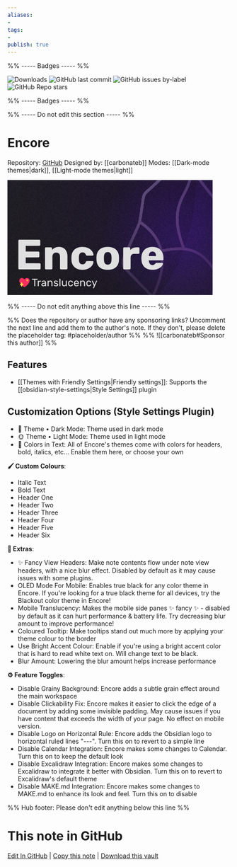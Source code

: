 ```yaml
---
aliases:
- 
tags: 
- 
publish: true
---
```


%% ----- Badges ----- %%

![Downloads](https://img.shields.io/badge/downloads-86970-573E7A?style=for-the-badge&logo=)
![GitHub last commit](https://img.shields.io/github/last-commit/carbonateb/obsidian-encore-theme?color=573E7A&label=last%20update&logo=github&style=for-the-badge)
![GitHub issues by-label](https://img.shields.io/github/issues/carbonateb/obsidian-encore-theme/help%20wanted?color=573E7A&logo=github&style=for-the-badge) 
![GitHub Repo stars](https://img.shields.io/github/stars/carbonateb/obsidian-encore-theme?color=573E7A&logo=github&style=for-the-badge)

%% ----- Badges ----- %%

%% ----- Do not edit this section ----- %%

# Encore

Repository: [GitHub](https://github.com/carbonateb/obsidian-encore-theme)
Designed by: [[carbonateb]]
Modes: [[Dark-mode themes|dark]], [[Light-mode themes|light]]



![screenshot](https://github.com/carbonateb/obsidian-encore-theme/raw/HEAD/images/promo-image.png)

%% ----- Do not edit anything above this line ----- %% 

%% Does the repository or author have any sponsoring links? Uncomment the next line and add them to the author's note. If they don't, please delete the placeholder tag: #placeholder/author %%
%% ![[carbonateb#Sponsor this author]] %%


## Features

- [[Themes with Friendly Settings|Friendly settings]]: Supports the [[obsidian-style-settings|Style Settings]] plugin

## Customization Options (Style Settings Plugin) 
- 🌚 Theme • Dark Mode: Theme used in dark mode
- 🌞 Theme • Light Mode: Theme used in light mode
- 🎨 Colors in Text: All of Encore's themes come with colors for headers, bold, italics, etc... Enable them here, or choose your own

**🖌️ Custom Colours**: 
- Italic Text
- Bold Text
- Header One
- Header Two
- Header Three
- Header Four
- Header Five
- Header Six

**💎 Extras**: 
- ✨ Fancy View Headers: Make note contents flow under note view headers, with a nice blur effect. Disabled by default as it may cause issues with some plugins.
- OLED Mode For Mobile: Enables true black for any color theme in Encore. If you're looking for a true black theme for all devices, try the Blackout color theme in Encore!
- Mobile Translucency: Makes the mobile side panes ✨ fancy ✨ - disabled by default as it can hurt performance & battery life. Try decreasing blur amount to improve performance!
- Coloured Tooltip: Make tooltips stand out much more by applying your theme colour to the border
- Use Bright Accent Colour: Enable if you're using a bright accent color that is hard to read white text on. Will change text to be black.
- Blur Amount: Lowering the blur amount helps increase performance

**⚙️ Feature Toggles**: 
- Disable Grainy Background: Encore adds a subtle grain effect around the main workspace
- Disable Clickability Fix: Encore makes it easier to click the edge of a document by adding some invisible padding. May cause issues if you have content that exceeds the width of your page. No effect on mobile version.
- Disable Logo on Horizontal Rule: Encore adds the Obsidian logo to horizontal ruled lines "---". Turn this on to revert to a simple line
- Disable Calendar Integration: Encore makes some changes to Calendar. Turn this on to keep the default look
- Disable Excalidraw Integration: Encore makes some changes to Excalidraw to integrate it better with Obsidian. Turn this on to revert to Excalidraw's default theme
- Disable MAKE.md Integration: Encore makes some changes to MAKE.md to enhance its look and feel. Turn this on to disable


%% Hub footer: Please don't edit anything below this line %%

# This note in GitHub

<span class="git-footer">[Edit In GitHub](https://github.dev/obsidian-community/obsidian-hub/blob/main/02%20-%20Community%20Expansions/02.05%20All%20Community%20Expansions/Themes/Encore.md "git-hub-edit-note") | [Copy this note](https://raw.githubusercontent.com/obsidian-community/obsidian-hub/main/02%20-%20Community%20Expansions/02.05%20All%20Community%20Expansions/Themes/Encore.md "git-hub-copy-note") | [Download this vault](https://github.com/obsidian-community/obsidian-hub/archive/refs/heads/main.zip "git-hub-download-vault") </span>
